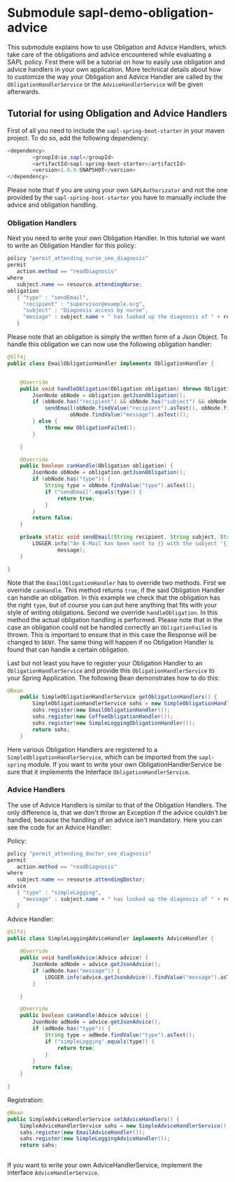 # Submodule sapl-demo-obligation-advice

This submodule explains how to use Obligation and Advice Handlers, which take care of the obligations and advice encountered while evaluating a SAPL policy. First there will be a tutorial on how to easily use obligation and advice handlers in your own application. More technical details about how to customize the way your Obligation and Advice Handler are called by the `ObligationHandlerService` or the `AdviceHandlerService` will be given afterwards.

## Tutorial for using Obligation and Advice Handlers

First of all you need to include the `sapl-spring-boot-starter` in your maven project. To do so, add the following dependency:

```java
<dependency>
        <groupId>io.sapl</groupId>
        <artifactId>sapl-spring-boot-starter</artifactId>
        <version>1.0.0-SNAPSHOT</version>
</dependency>
```

Please note that if you are using your own `SAPLAuthorizator` and not the one provided by the `sapl-spring-boot-starter` you have to manually include the advice and obligation handling.

### Obligation Handlers


Next you need to write your own Obligation Handler. In this tutorial we want to write an Obligation Handler for this policy:

```java
policy "permit_attending_nurse_see_diagnosis"
permit
   action.method == "readDiagnosis"
where
   subject.name == resource.attendingNurse;
obligation
   { "type" : "sendEmail",
     "recipient" : "supervisor@example.org",
     "subject" : "Diagnosis access by nurse",
     "message" : subject.name + " has looked up the diagnosis of " + resource.name
   }
```

Please note that an obligation is simply the written form of a Json Object. To handle this obligation we can now use the following obligation handler:

```java
@Slf4j
public class EmailObligationHandler implements ObligationHandler {


	@Override
	public void handleObligation(Obligation obligation) throws ObligationFailed {
		JsonNode obNode = obligation.getJsonObligation();
		if (obNode.has("recipient") && obNode.has("subject") && obNode.has("message")) {
			sendEmail(obNode.findValue("recipient").asText(), obNode.findValue("subject").asText(),
					obNode.findValue("message").asText());
		} else {
			throw new ObligationFailed();
		}

	}

	@Override
	public boolean canHandle(Obligation obligation) {
		JsonNode obNode = obligation.getJsonObligation();
		if (obNode.has("type")) {
			String type = obNode.findValue("type").asText();
			if ("sendEmail".equals(type)) {
				return true;
			}
		}
		return false;
	}

	private static void sendEmail(String recipient, String subject, String message) {
		LOGGER.info("An E-Mail has been sent to {} with the subject '{}' and the message '{}'.", recipient, subject,
				message);
	}

}
```
Note that the `EmailObligationHandler` has to override two methods. First we override `canHandle`. This method returns `true`, if the said Obligation Handler can handle an obligation. In this example we check that the obligation has the right `type`, but of course you can put here anything that fits with your style of writing obligations.
Second we override `handleObligation`. In this method the actual obligation handling is performed. Please note that in the case an obligation could not be handled correctly an `ObligationFailed` is thrown. This is important to ensure that in this case the Response will be changed to `DENY`. The same thing will happen if no Obligation Handler is found that can handle a certain obligation.

Last but not least you have to register your Obligation Handler to an `ObligationHandlerService` and provide this `ObligationHandlerService` to your Spring Application. The following Bean demonstrates how to do this:

```java
@Bean
	public SimpleObligationHandlerService getObligationHandlers() {
		SimpleObligationHandlerService sohs = new SimpleObligationHandlerService();
		sohs.register(new EmailObligationHandler());
		sohs.register(new CoffeeObligationHandler());
		sohs.register(new SimpleLoggingObligationHandler());
		return sohs;
	}
```
Here various Obligation Handlers are registered to a `SimpleObligationHandlerService`, which can be imported from the `sapl-spring` module. If you want to write your own ObligationHandlerService be sure that it implements the Interface `ObligationHandlerService`.

### Advice Handlers

The use of Advice Handlers is similar to that of the Obligation Handlers. The only difference is, that we don't throw an Exception if the advice couldn't be handled, because the handling of an advice isn't mandatory. Here you can see the code for an Advice Handler:

Policy:

```java
policy "permit_attending_doctor_see_diagnosis"
permit
   action.method == "readDiagnosis"
where
   subject.name == resource.attendingDoctor;
advice
   { "type" : "simpleLogging",
     "message" : subject.name + " has looked up the diagnosis of " + resource.name
   }
```

Advice Handler:

```java
@Slf4j
public class SimpleLoggingAdviceHandler implements AdviceHandler {
	
	@Override
	public void handleAdvice(Advice advice) {
		JsonNode adNode = advice.getJsonAdvice();
		if (adNode.has("message")) {
			LOGGER.info(advice.getJsonAdvice().findValue("message").asText());
		}

	}

	@Override
	public boolean canHandle(Advice advice) {
		JsonNode adNode = advice.getJsonAdvice();
		if (adNode.has("type")) {
			String type = adNode.findValue("type").asText();
			if ("simpleLogging".equals(type)) {
				return true;
			}
		}
		return false;
	}

}
```

Registration:

```java
@Bean
public SimpleAdviceHandlerService setAdviceHandlers() {
	SimpleAdviceHandlerService sahs = new SimpleAdviceHandlerService();
	sahs.register(new EmailAdviceHandler());
	sahs.register(new SimpleLoggingAdviceHandler());
	return sahs;
	
```

If you want to write your own AdviceHandlerService, implement the interface `AdviceHandlerService`.



